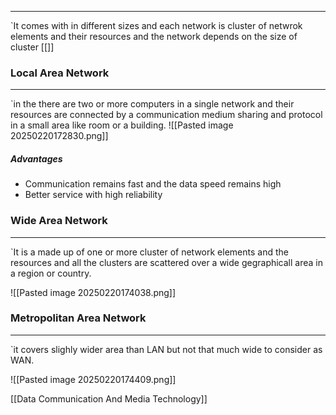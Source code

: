 
---
`It comes with in different sizes and each network is cluster of netwrok elements and their resources and the network depends on the size of cluster
[[]]
### Local Area Network

---
`in the there are two or more computers in a single network and their resources are connected by a communication medium sharing and protocol in a small area like room or a building.
![[Pasted image 20250220172830.png]]

##### Advantages
- Communication remains fast and the data speed remains high
- Better service with high reliability
### Wide Area Network

---
`It is a made up of one or more cluster of network elements and the resources and all the clusters are scattered over a wide gegraphicall area in a region or country.

![[Pasted image 20250220174038.png]]

### Metropolitan Area Network

---
`it covers slighly wider area than LAN but not that much wide to consider as WAN.

![[Pasted image 20250220174409.png]]

[[Data Communication And Media Technology]]
